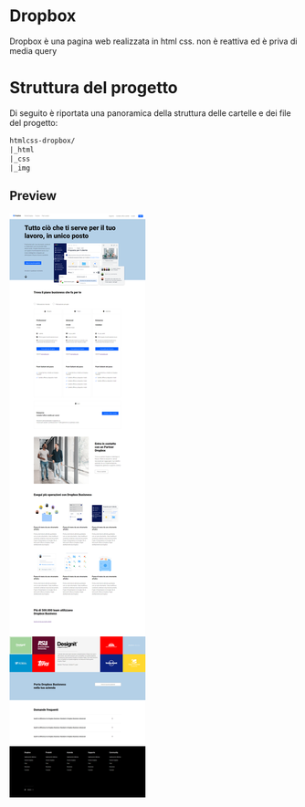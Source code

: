 
# Dropbox

Dropbox è una pagina web realizzata in html css.
non è reattiva ed è priva di media query



# Struttura del progetto

Di seguito è riportata una panoramica della struttura delle cartelle e dei file del progetto:

    htmlcss-dropbox/
    |_html
    |_css
    |_img



## Preview

![App Screenshot](./img/dropbox-page.png)

